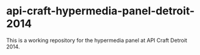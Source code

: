 api-craft-hypermedia-panel-detroit-2014
=======================================

This is a working repository for the hypermedia panel at API Craft Detroit 2014.
